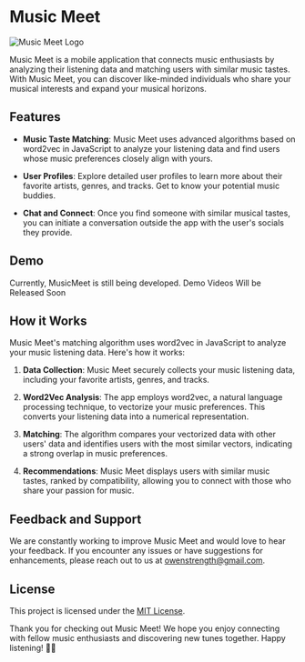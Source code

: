 # Music Meet

![Music Meet Logo](https://example.com/musicmeet-logo.png)

Music Meet is a mobile application that connects music enthusiasts by analyzing their listening data and matching users with similar music tastes. With Music Meet, you can discover like-minded individuals who share your musical interests and expand your musical horizons.

## Features

- **Music Taste Matching**: Music Meet uses advanced algorithms based on word2vec in JavaScript to analyze your listening data and find users whose music preferences closely align with yours.

- **User Profiles**: Explore detailed user profiles to learn more about their favorite artists, genres, and tracks. Get to know your potential music buddies.

- **Chat and Connect**: Once you find someone with similar musical tastes, you can initiate a conversation outside the app with the user's socials they provide.

## Demo

Currently, MusicMeet is still being developed. Demo Videos Will be Released Soon

## How it Works

Music Meet's matching algorithm uses word2vec in JavaScript to analyze your music listening data. Here's how it works:

1. **Data Collection**: Music Meet securely collects your music listening data, including your favorite artists, genres, and tracks.

2. **Word2Vec Analysis**: The app employs word2vec, a natural language processing technique, to vectorize your music preferences. This converts your listening data into a numerical representation.

3. **Matching**: The algorithm compares your vectorized data with other users' data and identifies users with the most similar vectors, indicating a strong overlap in music preferences.

4. **Recommendations**: Music Meet displays users with similar music tastes, ranked by compatibility, allowing you to connect with those who share your passion for music.

## Feedback and Support

We are constantly working to improve Music Meet and would love to hear your feedback. If you encounter any issues or have suggestions for enhancements, please reach out to us at [owenstrength@gmail.com](mailto:owenstrength@gmail.com).


## License

This project is licensed under the [MIT License](LICENSE).

Thank you for checking out Music Meet! We hope you enjoy connecting with fellow music enthusiasts and discovering new tunes together. Happy listening! 🎵🎶
